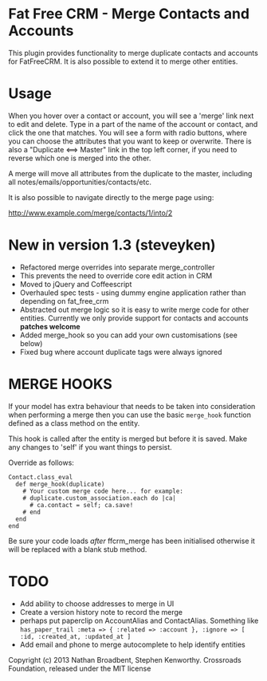 Fat Free CRM - Merge Contacts and Accounts
==========================================

This plugin provides functionality to merge duplicate contacts and accounts for FatFreeCRM. It is also possible to extend it to merge other entities.


Usage
=====

When you hover over a contact or account, you will see a 'merge' link next to edit and delete. 
Type in a part of the name of the account or contact, and click the one that matches.
You will see a form with radio buttons, where you can choose the attributes that you want to keep or overwrite.
There is also a "Duplicate <==> Master" link in the top left corner, if you need to reverse which one is merged into the other.

A merge will move all attributes from the duplicate to the master,
including all notes/emails/opportunities/contacts/etc. 

It is also possible to navigate directly to the merge page using:

  http://www.example.com/merge/contacts/1/into/2

New in version 1.3 (steveyken)
==================

* Refactored merge overrides into separate merge_controller
 * This prevents the need to override core edit action in CRM
* Moved to jQuery and Coffeescript
* Overhauled spec tests - using dummy engine application rather than depending on fat_free_crm
* Abstracted out merge logic so it is easy to write merge code for other entities. Currently we only provide support for contacts and accounts **patches welcome**
* Added merge_hook so you can add your own customisations (see below)
* Fixed bug where account duplicate tags were always ignored

MERGE HOOKS
===========

If your model has extra behaviour that needs to be taken into consideration when performing a merge then you can use the basic `merge_hook` function defined as a class method on the entity.

This hook is called after the entity is merged but before it is saved. 
Make any changes to 'self' if you want things to persist.

Override as follows:

```
Contact.class_eval
  def merge_hook(duplicate)
    # Your custom merge code here... for example:
    # duplicate.custom_association.each do |ca|
      # ca.contact = self; ca.save!
    # end
  end
end
```

Be sure your code loads *after* ffcrm_merge has been initialised otherwise it will be replaced with a blank stub method.

TODO
====

* Add ability to choose addresses to merge in UI
* Create a version history note to record the merge
 * perhaps put paperclip on AccountAlias and ContactAlias. Something like `has_paper_trail :meta => { :related => :account }, :ignore => [ :id, :created_at, :updated_at ]`
* Add email and phone to merge autocomplete to help identify entities

Copyright (c) 2013 Nathan Broadbent, Stephen Kenworthy. Crossroads Foundation, released under the MIT license
